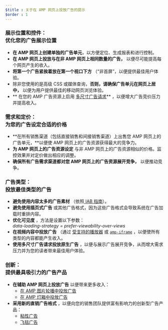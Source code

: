 ```yaml
---
$title : 关于在 AMP 网页上投放广告的提示
$order : 1
---
```


###  展示位置和控件：<br /> 优化您的广告展示位置

- **在 AMP 网页上创建单独的广告单元**，以方便定位、生成报表和进行控制。
- **在 AMP 网页上投放与在非 AMP 网页上相同数量的广告，** 以便尽可能提高每个网页产生的收入。
- **将第一个广告紧挨着放在第一个视口下方** （&ldquo;非首屏&rdquo;，以便提供最佳用户体验。
-  除非您使用的是高级 CSS 或媒体查询，**否则，请确保广告单元在网页上居中，** 以便为用户提供最佳的移动网页浏览体验。
- ** 在您的 AMP 广告资源上启用 <a href="https://github.com/ampproject/amphtml/tree/master/ads#support-for-multi-size-ad-requests">多尺寸广告请求</a>** ，以便增大广告竞价压力并提高收入。

###  需求和定价：<br /> 为您的广告设定合适的价格

- **在所有销售渠道（包括直接销售和间接销售渠道）上出售您 AMP 网页上的广告单元，**以便使 AMP 网页上的广告资源获得最大的竞争力。
- **为 AMP 网页上的广告资源设定** 与非 AMP 网页上的广告资源相似的价格。监控效果并对定价做出相应的调整。
- **确保所有广告需求渠道都对您 AMP 网页上的广告资源展开竞争，** 以便推动竞争。

###  广告类型：<br /> 投放最佳类型的广告

- **避免使用内容太多的广告素材**  （依照<a href="http://www.iab.com/wp-content/uploads/2015/11/IAB_Display_Mobile_Creative_Guidelines_HTML5_2015.pdf"> IAB 指南</a>）。
- **避免使用插页式广告** 或其他广告格式，因为这些广告格式会导致系统在广告加载时重排内容。
- **优化可见度** ，方法是设置以下参数：<br />
   <em>data-loading-strategy = prefer-viewability-over-views</em>
- **在视频内容中投放广告**  （通过 [受支持的播放器](https://www.ampproject.org/docs/reference/components#media) 或 [`amp-iframe`](https://ampbyexample.com/components/amp-iframe/) ，以便使所有类型的内容都能产生收入。
- **使用多尺寸广告请求投放原生广告** ，以便与展示广告展开竞争，从而增大需求压力并为您的读者带来最佳用户体验。

###  创新：<br /> 提供最具吸引力的广告产品

- **在辅助 AMP 网页上投放广告** 以便带来更多收入：
   - [在 AMP 图片轮播中投放广告](https://github.com/jasti/amp-ads-testing/blob/master/dfp-amp-testing/amp_tests/amp-carousel-demo.html)
   - [在 AMP 灯箱中投放广告](https://github.com/jasti/amp-ads-testing/blob/master/dfp-amp-testing/amp_tests/amp-lightbox-demo.html)
- **采用新的直销广告格式** ，以便向您的销售团队提供富有影响力的创新型广告产品：
   - [粘性广告](https://ampbyexample.com/components/amp-sticky-ad/)
   - [飞毯广告](https://ampbyexample.com/components/amp-fx-flying-carpet/)

